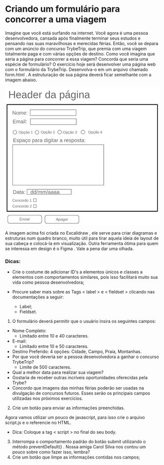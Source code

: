 # Criando um formulário para concorrer a uma viagem
Imagine que você está surfando na internet. Você agora é uma pessoa desenvolvedora, cansada após finalmente terminar seus estudos e pensando nas suas maravilhosas e merecidas férias.
Então, você se depara com um anúncio do concurso TrybeTrip, que premia com uma viagem totalmente paga e com várias opções de destino. Como você imagina que seria a página para concorrer a essa viagem?
Concorda que seria uma espécie de formulário?
O exercício hoje será desenvolver uma página web com o formulário da TrybeTrip. Desenvolva-o em um arquivo chamado form.html . A estruturação de sua página deverá ficar semelhante com a imagem abaixo.

![ Formato do Formulário TrybeTrip.](Excalidraw-forms.png)

A imagem acima foi criada no Excalidraw , ele serve para criar diagramas e estruturas num quadro branco, muito útil para tirar aquela ideia de layout de sua cabeça e colocá-la em visualização. Outra ferramenta ótima para quem se interessa em design é o Figma . Vale a pena dar uma olhada.

### Dicas:
* Crie o costume de adicionar ID's a elementos únicos e classes a elementos com comportamentos similares, pois isso facilitará muito sua vida como pessoa desenvolvedora;

* Procure saber mais sobre as Tags  < label > e < fieldset > clicando nas documentações a seguir:
    * Label;
    * Fieldset.

1. O formulário deverá permitir que o usuário insira os seguintes campos:

* Nome Completo:
    * Limitado entre 10 e 40 caracteres.
* E-mail:
    * Limitado entre 10 e 50 caracteres.
* Destino Preferido:
4 opções: Cidade, Campo, Praia, Montanhas.
* Por que você deveria ser a pessoa desenvolvedora a ganhar o concurso TrybeTrip?
    * Limite de 500 caracteres.
* Qual a melhor data para realizar sua viagem?
* Gostaria de receber outras incríveis oportunidades oferecidas pela Trybe?
* Concordo que imagens das minhas férias poderão ser usadas na divulgação de concursos futuros.
Esses serão os principais campos utilizadas nos próximos exercícios.

2. Crie um botão para enviar as informações preenchidas.

Agora vamos utilizar um pouco de javascript, para isso crie o arquivo script.js e o referencie no HTML.

* Dica: Coloque a tag < script > no final do seu body.

3. Interrompa o comportamento padrão do botão submit utilizando o método preventDefault() . Nossa amiga Carol Silva nos contou um pouco sobre como fazer isso, lembra?
4. Crie um botão que limpe as informações contidas nos campos;
